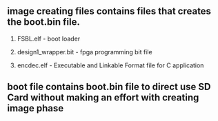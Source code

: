 ## image creating files contains files that creates the boot.bin file.

1. FSBL.elf - boot loader

2. design1_wrapper.bit - fpga programming bit file

3. encdec.elf - Executable and Linkable Format file for C application 

## boot file contains boot.bin file to direct use SD Card without making an effort with creating image phase

